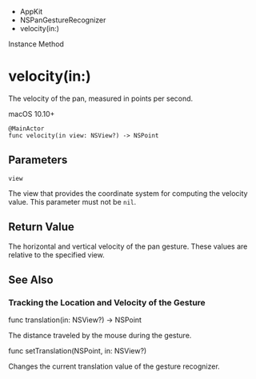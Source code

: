 

- AppKit
- NSPanGestureRecognizer
-  velocity(in:) 

Instance Method

# velocity(in:)

The velocity of the pan, measured in points per second.

macOS 10.10+

``` source
@MainActor
func velocity(in view: NSView?) -> NSPoint
```

## Parameters 

`view`  

The view that provides the coordinate system for computing the velocity value. This parameter must not be `nil`.

## Return Value

The horizontal and vertical velocity of the pan gesture. These values are relative to the specified view.

## See Also

### Tracking the Location and Velocity of the Gesture

func translation(in: NSView?) -> NSPoint

The distance traveled by the mouse during the gesture.

func setTranslation(NSPoint, in: NSView?)

Changes the current translation value of the gesture recognizer.

